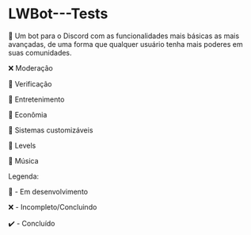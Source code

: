 # LWBot---Tests
📜 Um bot para o Discord com as funcionalidades mais básicas as mais avançadas, de uma forma que qualquer usuário tenha mais poderes em suas comunidades.

❌ Moderação

📝 Verificação

📝 Entretenimento

📝 Econômia

📝 Sistemas customizáveis

📝 Levels

📝 Música

Legenda:

📝 - Em desenvolvimento

❌ - Incompleto/Concluindo

✔️ - Concluído

